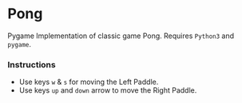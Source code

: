 # Pong
Pygame Implementation of classic game Pong. Requires `Python3` and `pygame`.

### Instructions
- Use keys `w` & `s` for moving the Left Paddle.
- Use keys `up` and `down` arrow to move the Right Paddle.
